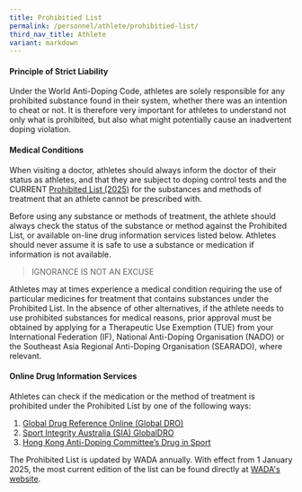 ```yaml
---
title: Prohibitied List
permalink: /personnel/athlete/prohibitied-list/
third_nav_title: Athlete
variant: markdown
---
```

#### **Principle of Strict Liability**
Under the World Anti-Doping Code, athletes are solely responsible for any prohibited substance found in their system, whether there was an intention to cheat or not. It is therefore very important for athletes to understand not only what is prohibited, but also what might potentially cause an inadvertent doping violation.

#### **Medical Conditions**
When visiting a doctor, athletes should always inform the doctor of their status as athletes, and that they are subject to doping control tests and the CURRENT [Prohibited List (2025)](https://www.wada-ama.org/en/resources/world-anti-doping-code-and-international-standards/prohibited-list) for the substances and methods of treatment that an athlete cannot be prescribed with.

Before using any substance or methods of treatment, the athlete should always check the status of the substance or method against the Prohibited List, or available on-line drug information services listed below. Athletes should never assume it is safe to use a substance or medication if information is not available.
> IGNORANCE IS NOT AN EXCUSE

Athletes may at times experience a medical condition requiring the use of particular medicines for treatment that contains substances under the Prohibited List. In the absence of other alternatives, if the athlete needs to use prohibited substances for medical reasons, prior approval must be obtained by applying for a Therapeutic Use Exemption (TUE) from your International Federation (IF), National Anti-Doping Organisation (NADO) or the Southeast Asia Regional Anti-Doping Organisation (SEARADO), where relevant.

#### **Online Drug Information Services**
Athletes can check if the medication or the method of treatment is prohibited under the Prohibited List by one of the following ways:

1. [Global Drug Reference Online (Global DRO)](https://www.globaldro.com/Home)
2. [Sport Integrity Australia (SIA) GlobalDRO](https://www.globaldro.com/AU/search)
3. [Hong Kong Anti-Doping Committee’s Drug in Sport](http://www.druginsport.hk/)

The Prohibited List is updated by WADA annually. With effect from 1 January 2025, the most current edition of the list can be found directly at [WADA's website](https://www.wada-ama.org/en/resources/world-anti-doping-code-and-international-standards/prohibited-list).